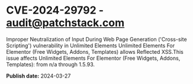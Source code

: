 # CVE-2024-29792 - audit@patchstack.com

Improper Neutralization of Input During Web Page Generation ('Cross-site Scripting') vulnerability in Unlimited Elements Unlimited Elements For Elementor (Free Widgets, Addons, Templates) allows Reflected XSS.This issue affects Unlimited Elements For Elementor (Free Widgets, Addons, Templates): from n/a through 1.5.93.



**Publish date:** 2024-03-27
